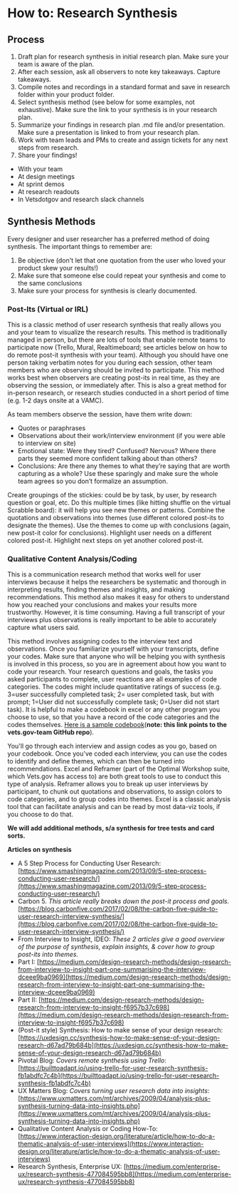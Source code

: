 # How to: Research Synthesis

## Process
1. Draft plan for research synthesis in initial research plan. Make sure your team is aware of the plan. 
2. After each session, ask all observers to note key takeaways. Capture takeaways. 
3. Compile notes and recordings in a standard format and save in research folder within your product folder. 
4. Select synthesis method (see below for some examples, not exhaustive). Make sure the link to your synthesis is in your research plan. 
5. Summarize your findings in research plan .md file and/or presentation. Make sure a presentation is linked to from your research plan. 
6. Work with team leads and PMs to create and assign tickets for any next steps from research. 
7. Share your findings! 
 - With your team
 - At design meetings
 - At sprint demos 
 - At research readouts
 - In Vetsdotgov and research slack channels 

## Synthesis Methods
Every designer and user researcher has a preferred method of doing synthesis. The important things to remember are: 
1. Be objective (don't let that one quotation from the user who loved your product skew your results!)
2. Make sure that someone else could repeat your synthesis and come to the same conclusions
3. Make sure your process for synthesis is clearly documented. 

### Post-Its (Virtual or IRL) 
This is a classic method of user research synthesis that really allows you and your team to visualize the research results. This method is traditionally managed in person, but there are lots of tools that enable remote teams to participate now (Trello, Mural, Realtimeboard; see articles below on how to do remote post-it synthesis with your team). Although you should have one person taking verbatim notes for you during each session, other team members who are observing should be invited to participate. This method works best when observers are creating post-its in real time, as they are observing the session, or immediately after. This is also a great method for in-person research, or research studies conducted in a short period of time (e.g. 1-2 days onsite at a VAMC). 

As team members observe the session, have them write down: 
- Quotes or paraphrases
- Observations about their work/interview environment (if you were able to interview on site)
- Emotional state: Were they tired? Confused? Nervous? Where there parts they seemed more confident talking about than others?
- Conclusions: Are there any themes to what they’re saying that are worth capturing as a whole? Use these sparingly and make sure the whole team agrees so you don’t formalize an assumption.

Create groupings of the stickies: could be by task, by user, by research question or goal, etc. Do this multiple times (like hitting shuffle on the virtual Scrabble board): it will help you see new themes or patterns. Combine the quotations and observations into themes (use different colored post-its to designate the themes). Use the themes to come up with conclusions (again, new post-it color for conclusions). Highlight user needs on a different colored post-it. Highlight next steps on yet another colored post-it. 

### Qualitative Content Analysis/Coding 
This is a communication research method that works well for user interviews because it helps the researchers be systematic and thorough in interpreting results, finding themes and insights, and making recommendations. This method also makes it easy for others to understand how you reached your conclusions and makes your results more trustworthy. However, it is time consuming. Having a full transcript of your interviews plus observations is really important to be able to accurately capture what users said. 

This method involves assigning codes to the interview text and observations. Once you familiarize yourself with your transcripts, define your codes. Make sure that anyone who will be helping you with synthesis is involved in this process, so you are in agreement about how you want to code your research. Your research questions and goals, the tasks you asked participants to complete, user reactions are all examples of code categories. The codes might include quantitative ratings of success (e.g. 3=user successfully completed task; 2= user completed task, but with prompt; 1=User did not successfully complete task; 0=User did not start task). It is helpful to make a codebook in excel or any other program you choose to use, so that you have a record of the code categories and the codes themselves. [Here is a sample codebook](https://github.com/department-of-veterans-affairs/vets.gov-team/blob/master/Products/Records/Veteran%20Identification%20Card%20v2/research/discovery/VeteranIdentificationCardv2_codebook_2018-01-13_20_23_10_filtered.xlsx)(__note: this link points to the vets.gov-team GitHub repo__). 

You'll go through each interview and assign codes as you go, based on your codebook. Once you've coded each interview, you can use the codes to identify and define themes, which can then be turned into recommendations. Excel and Reframer (part of the Optimal Workshop suite, which Vets.gov has access to) are both great tools to use to conduct this type of analysis. Reframer allows you to break up user interviews by participant, to chunk out quotations and observations, to assign colors to code categories, and to group codes into themes. Excel is a classic analysis tool that can facilitate analysis and can be read by most data-viz tools, if you choose to do that. 

**We will add additional methods, s/a synthesis for tree tests and card sorts.** 

**Articles on synthesis**
- A 5 Step Process for Conducting User Research: [https://www.smashingmagazine.com/2013/09/5-step-process-conducting-user-research/](https://www.smashingmagazine.com/2013/09/5-step-process-conducting-user-research/)
- Carbon 5. *This article really breaks down the post-it process and goals.* [https://blog.carbonfive.com/2017/02/08/the-carbon-five-guide-to-user-research-interview-synthesis/](https://blog.carbonfive.com/2017/02/08/the-carbon-five-guide-to-user-research-interview-synthesis/) 
- From Interview to Insight, IDEO: *These 2 articles give a good overview of the purpose of synthesis, explain insights, & cover how to group post-its into themes.*
 - Part I: [https://medium.com/design-research-methods/design-research-from-interview-to-insight-part-one-summarising-the-interview-dceee9ba0969](https://medium.com/design-research-methods/design-research-from-interview-to-insight-part-one-summarising-the-interview-dceee9ba0969)
 - Part II: [https://medium.com/design-research-methods/design-research-from-interview-to-insight-f6957b37c698](https://medium.com/design-research-methods/design-research-from-interview-to-insight-f6957b37c698)
 - (Post-it style) Synthesis: How to make sense of your design research: [https://uxdesign.cc/synthesis-how-to-make-sense-of-your-design-research-d67ad79b684b](https://uxdesign.cc/synthesis-how-to-make-sense-of-your-design-research-d67ad79b684b)
- Pivotal Blog: *Covers remote synthesis using Trello*: [https://builttoadapt.io/using-trello-for-user-research-synthesis-fb1abdfc7c4b](https://builttoadapt.io/using-trello-for-user-research-synthesis-fb1abdfc7c4b)
- UX Matters Blog: *Covers turning user research data into insights*: [https://www.uxmatters.com/mt/archives/2009/04/analysis-plus-synthesis-turning-data-into-insights.php](https://www.uxmatters.com/mt/archives/2009/04/analysis-plus-synthesis-turning-data-into-insights.php)
- Qualitative Content Analysis or Coding How-To: [https://www.interaction-design.org/literature/article/how-to-do-a-thematic-analysis-of-user-interviews](https://www.interaction-design.org/literature/article/how-to-do-a-thematic-analysis-of-user-interviews)
- Research Synthesis, Enterprise UX: [https://medium.com/enterprise-ux/research-synthesis-477084595bb8](https://medium.com/enterprise-ux/research-synthesis-477084595bb8)


